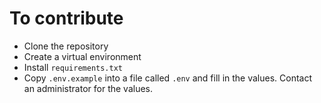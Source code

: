 # To contribute
- Clone the repository
- Create a virtual environment
- Install `requirements.txt`
- Copy `.env.example` into a file called `.env` and fill in the values. Contact an administrator for the values.